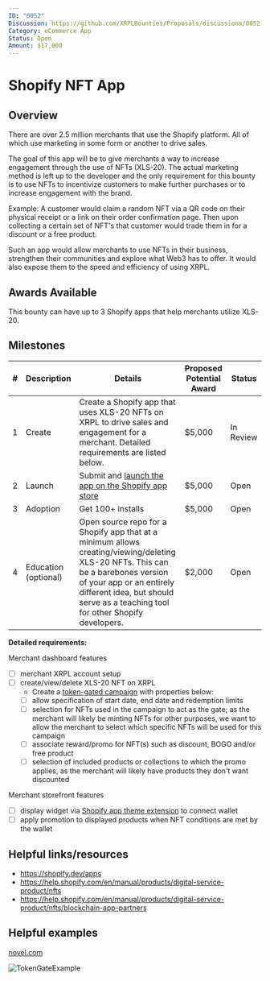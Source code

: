 ```yaml
---
ID: "0052"
Discussion: https://github.com/XRPLBounties/Proposals/discussions/0052
Category: eCommerce App
Status: Open
Amount: $17,000
---
```


<!-- Please update this title -->

# Shopify NFT App

## Overview

<!--
Please provide the context required to complete the bounty.

Questions you should answer here:
1. What is the high level explanation of this bounty? (1-3 sentences)
2. What problem is this solving?
3. What are the requirements for this solution?
-->

There are over 2.5 million merchants that use the Shopify platform. All of which use marketing in some form or another to drive sales. 

The goal of this app will be to give merchants a way to increase engagement through the use of NFTs (XLS-20). The actual marketing method is left up to the developer and the only requirement for this bounty is to use NFTs to incentivize customers to make further purchases or to increase engagement with the brand.

Example:
A customer would claim a random NFT via a QR code on their physical receipt or a link on their order confirmation page. Then upon collecting a certain set of NFT's that customer would trade them in for a discount or a free product.

Such an app would allow merchants to use NFTs in their business, strengthen their communities and explore what Web3 has to offer. It would also expose them to  the speed and efficiency of using XRPL.

## Awards Available
This bounty can have up to 3 Shopify apps that help merchants utilize XLS-20.

## Milestones

<!--
Please split the bounty into smaller milestones with individual awards in the following template.
The first milestone should be the core functionality, while the rest can be useful add-ons.

| # | High-Level Description | Details | Proposed Potential Award |
| 1 | ... | ... | $... |

(The proposed amounts from milestones should add up to the amount listed at the top of the bounty proposal)
-->

| # | Description | Details | Proposed Potential Award | Status |
| --- | --- | --- | --- | --- |
|1| Create | Create a Shopify app that uses XLS-20 NFTs on XRPL to drive sales and engagement for a merchant. Detailed requirements are listed below.| $5,000 | In Review |
|2| Launch | Submit and [launch the app on the Shopify app store](https://shopify.dev/apps/store/review) | $5,000 | Open |
|3| Adoption | Get 100+ installs | $5,000 | Open |
|4| Education (optional) | Open source repo for a Shopify app that at a minimum allows creating/viewing/deleting XLS-20 NFTs. This can be a barebones version of your app or an entirely different idea, but should serve as a teaching tool for other Shopify developers. | $2,000 | Open |

**Detailed requirements:**

Merchant dashboard features
- [ ] merchant XRPL account setup
- [ ] create/view/delete XLS-20 NFT on XRPL
  - Create a [token-gated campaign](https://www.shopify.com/ca/retail/token-gating) with properties below:  
  - [ ] allow specification of start date, end date and redemption limits
  - [ ] selection for NFTs used in the campaign to act as the gate; as the merchant will likely be minting NFTs for other purposes, we want to allow the merchant to select which specific NFTs will be used for this campaign
  - [ ] associate reward/promo for NFT(s) such as discount, BOGO and/or free product
  - [ ] selection of included products or collections to which the promo applies, as the merchant will likely have products they don't want discounted

Merchant storefront features
- [ ] display widget via [Shopify app theme extension](https://shopify.dev/apps/online-store/theme-app-extensions) to connect wallet
- [ ] apply promotion to displayed products when NFT conditions are met by the wallet

## Helpful links/resources

<!--
Is there anything else that would be helpful for someone picking up this bounty to know about/reference?

Ex.
* Are there existing solutions to this problem which would be helpful to learn from?
* Are there open source projects which can be used as a reference?
* Are there particularly relevant documentation pages?
-->
 
- https://shopify.dev/apps
- https://help.shopify.com/en/manual/products/digital-service-product/nfts
- https://help.shopify.com/en/manual/products/digital-service-product/nfts/blockchain-app-partners

## Helpful examples
[novel.com](https://www.novel.com/)

![TokenGateExample](https://user-images.githubusercontent.com/20135683/209374864-df336d9b-1582-4519-87fa-7e75297adbef.gif)

[^1]: In review means we have a received a submission for this milestone which is still in consideration, but we are providing feedback to. This does not mean they will necessary be awarded the milestone, but they do have existing work.
